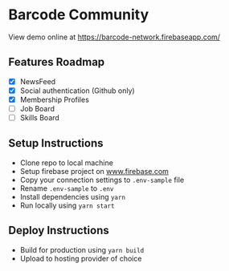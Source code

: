 # Barcode Community

View demo online at https://barcode-network.firebaseapp.com/

## Features Roadmap

- [x] NewsFeed
- [x] Social authentication (Github only)
- [x] Membership Profiles
- [ ] Job Board
- [ ] Skills Board

## Setup Instructions

- Clone repo to local machine
- Setup firebase project on www.firebase.com
- Copy your connection settings to `.env-sample` file
- Rename `.env-sample` to `.env`
- Install dependencies using `yarn`
- Run locally using `yarn start`

## Deploy Instructions

- Build for production using `yarn build`
- Upload to hosting provider of choice

